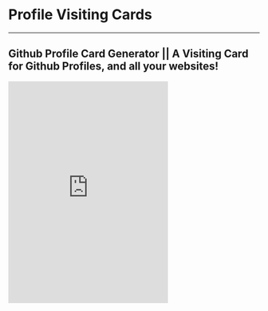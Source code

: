 # Profile Visiting Cards 

 ---
## Github Profile Card Generator || A Visiting Card for Github Profiles, and all your websites!

<iframe src="https://sparkscratch-p.github.io/profile-visiting-cards/sample" allowtransparency="true" width="320" height="445" frameborder="0" scrolling="no" allowfullscreen></iframe>
